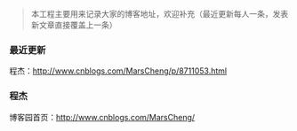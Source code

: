> 本工程主要用来记录大家的博客地址，欢迎补充（最近更新每人一条，发表新文章直接覆盖上一条）
### 最近更新
程杰：http://www.cnblogs.com/MarsCheng/p/8711053.html

### 程杰
博客园首页：http://www.cnblogs.com/MarsCheng/


